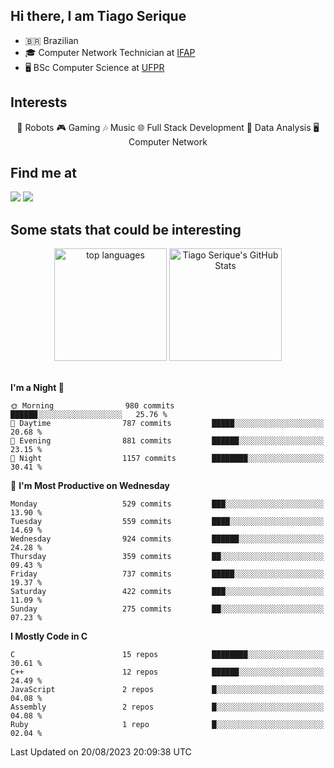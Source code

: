 
<h2> Hi there, I am Tiago Serique</h2>

<div>
	<ul>
		<li>🇧🇷 Brazilian</li>
		<li>🎓 Computer Network Technician at <a href="https://www.ifap.edu.br/">IFAP</a></li>
		<li>🖥️ BSc Computer Science at <a href="https://www.ufpr.br/portalufpr/">UFPR</a></li>
	</ul>
</div>


<h2>Interests</h2>

<div align="center">
	🤖 Robots 🎮 Gaming 🎶 Music 🌐 Full Stack Development 🎲 Data Analysis 🖥️ Computer Network
</div>

<h2>Find me at</h2>

<div>
	<a href="https://www.linkedin.com/in/tiago-serique"><img src="https://img.shields.io/badge/LinkedIn-0077B5?style=for-the-badge&logo=linkedin&logoColor=white"></a>
	<a href="https://www.instagram.com/tiago.serique/"><img src="https://img.shields.io/badge/Instagram-E4405F?style=for-the-badge&logo=instagram&logoColor=white"></a>
</div>

<h2>Some stats that could be interesting</h2>

<div align="center">
	<img height="180em" src="https://tiagoserique.vercel.app/api/top-langs/?layout=compact&theme=tokyonight&username=tiagoserique&langs_count=10&hide=makefile&exclude_repo=vim-mods" alt="top languages">
	<img height="180em" src="https://tiagoserique.vercel.app/api?username=tiagoserique&count_private=true&show_icons=true&theme=tokyonight&include_all_commits=true" alt="Tiago Serique's GitHub Stats">
</div> 

<br>

<!--START_SECTION:waka-->
**I'm a Night 🦉** 

```text
🌞 Morning                980 commits         ██████░░░░░░░░░░░░░░░░░░░   25.76 % 
🌆 Daytime                787 commits         █████░░░░░░░░░░░░░░░░░░░░   20.68 % 
🌃 Evening                881 commits         ██████░░░░░░░░░░░░░░░░░░░   23.15 % 
🌙 Night                  1157 commits        ████████░░░░░░░░░░░░░░░░░   30.41 % 
```
📅 **I'm Most Productive on Wednesday** 

```text
Monday                   529 commits         ███░░░░░░░░░░░░░░░░░░░░░░   13.90 % 
Tuesday                  559 commits         ████░░░░░░░░░░░░░░░░░░░░░   14.69 % 
Wednesday                924 commits         ██████░░░░░░░░░░░░░░░░░░░   24.28 % 
Thursday                 359 commits         ██░░░░░░░░░░░░░░░░░░░░░░░   09.43 % 
Friday                   737 commits         █████░░░░░░░░░░░░░░░░░░░░   19.37 % 
Saturday                 422 commits         ███░░░░░░░░░░░░░░░░░░░░░░   11.09 % 
Sunday                   275 commits         ██░░░░░░░░░░░░░░░░░░░░░░░   07.23 % 
```


**I Mostly Code in C** 

```text
C                        15 repos            ████████░░░░░░░░░░░░░░░░░   30.61 % 
C++                      12 repos            ██████░░░░░░░░░░░░░░░░░░░   24.49 % 
JavaScript               2 repos             █░░░░░░░░░░░░░░░░░░░░░░░░   04.08 % 
Assembly                 2 repos             █░░░░░░░░░░░░░░░░░░░░░░░░   04.08 % 
Ruby                     1 repo              █░░░░░░░░░░░░░░░░░░░░░░░░   02.04 % 
```




 Last Updated on 20/08/2023 20:09:38 UTC
<!--END_SECTION:waka-->

